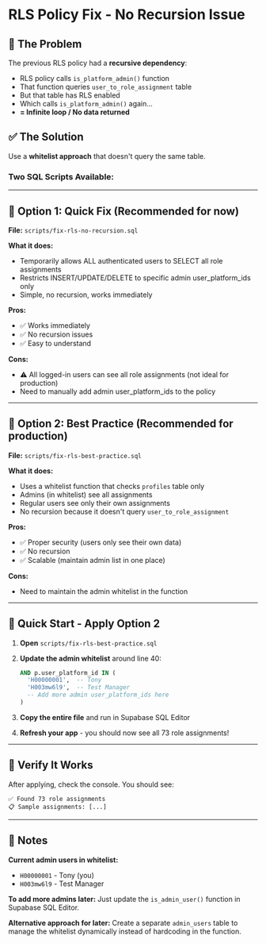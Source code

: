 # RLS Policy Fix - No Recursion Issue

## 🔴 The Problem

The previous RLS policy had a **recursive dependency**:
- RLS policy calls `is_platform_admin()` function
- That function queries `user_to_role_assignment` table
- But that table has RLS enabled
- Which calls `is_platform_admin()` again... 
- **= Infinite loop / No data returned**

## ✅ The Solution

Use a **whitelist approach** that doesn't query the same table.

### Two SQL Scripts Available:

---

## 📄 Option 1: Quick Fix (Recommended for now)
**File:** `scripts/fix-rls-no-recursion.sql`

**What it does:**
- Temporarily allows ALL authenticated users to SELECT all role assignments
- Restricts INSERT/UPDATE/DELETE to specific admin user_platform_ids only
- Simple, no recursion, works immediately

**Pros:**
- ✅ Works immediately
- ✅ No recursion issues
- ✅ Easy to understand

**Cons:**
- ⚠️ All logged-in users can see all role assignments (not ideal for production)
- Need to manually add admin user_platform_ids to the policy

---

## 📄 Option 2: Best Practice (Recommended for production)
**File:** `scripts/fix-rls-best-practice.sql`

**What it does:**
- Uses a whitelist function that checks `profiles` table only
- Admins (in whitelist) see all assignments
- Regular users see only their own assignments
- No recursion because it doesn't query `user_to_role_assignment`

**Pros:**
- ✅ Proper security (users only see their own data)
- ✅ No recursion
- ✅ Scalable (maintain admin list in one place)

**Cons:**
- Need to maintain the admin whitelist in the function

---

## 🚀 Quick Start - Apply Option 2

1. **Open** `scripts/fix-rls-best-practice.sql`

2. **Update the admin whitelist** around line 40:
   ```sql
   AND p.user_platform_id IN (
     'H00000001',  -- Tony
     'H003mw6l9',  -- Test Manager
     -- Add more admin user_platform_ids here
   )
   ```

3. **Copy the entire file** and run in Supabase SQL Editor

4. **Refresh your app** - you should now see all 73 role assignments!

---

## 🧪 Verify It Works

After applying, check the console. You should see:

```
✅ Found 73 role assignments
📋 Sample assignments: [...]
```

---

## 📝 Notes

**Current admin users in whitelist:**
- `H00000001` - Tony (you)
- `H003mw6l9` - Test Manager

**To add more admins later:**
Just update the `is_admin_user()` function in Supabase SQL Editor.

**Alternative approach for later:**
Create a separate `admin_users` table to manage the whitelist dynamically instead of hardcoding in the function.
